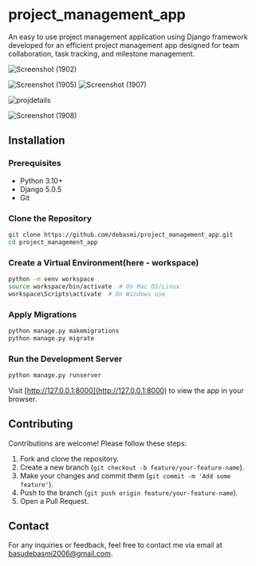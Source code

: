 # project_management_app

An easy to use project management application using Django framework developed for an efficient project management app designed for team collaboration, task tracking, and milestone management.

![Screenshot (1902)](https://github.com/user-attachments/assets/24528c8c-03ea-45e6-ae4e-2eeebd94fabc)

![Screenshot (1905)](https://github.com/user-attachments/assets/a918b183-fca7-44ec-9380-9e838ca80fb2)
![Screenshot (1907)](https://github.com/user-attachments/assets/0c8d8d49-885d-4bec-be6f-a1a41bfefd5a)

![projdetails](https://github.com/user-attachments/assets/f76fa96b-91d0-4ac7-85f2-6bd817a32226)

![Screenshot (1908)](https://github.com/user-attachments/assets/4d309ee9-120b-46d2-b5bb-c05ed3db3dbb)

## Installation

### Prerequisites
- Python 3.10+
- Django 5.0.5
- Git

### Clone the Repository
```bash
git clone https://github.com/debasmi/project_management_app.git
cd project_management_app
```

### Create a Virtual Environment(here - workspace)
```bash
python -m venv workspace
source workspace/bin/activate  # On Mac OS/Linux
workspace\Scripts\activate  # On Windows use 
```

### Apply Migrations
```bash
python manage.py makemigrations
python manage.py migrate
```

### Run the Development Server
```bash
python manage.py runserver
```

Visit [http://127.0.0.1:8000](http://127.0.0.1:8000) to view the app in your browser.

## Contributing

Contributions are welcome! Please follow these steps:

1. Fork and clone the repository.
2. Create a new branch (`git checkout -b feature/your-feature-name`).
3. Make your changes and commit them (`git commit -m 'Add some feature'`).
4. Push to the branch (`git push origin feature/your-feature-name`).
5. Open a Pull Request.

## Contact

For any inquiries or feedback, feel free to contact me via email at [basudebasmi2006@gmail.com](mailto:basudebasmi2006@gmail.com).








